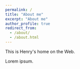 ```yaml
---
permalink: /
title: "About me"
excerpt: "About me"
author_profile: true
redirect_from: 
  - /about/
  - /about.html
---
```


This is Henry's home on the Web.

Lorem ipsum.
